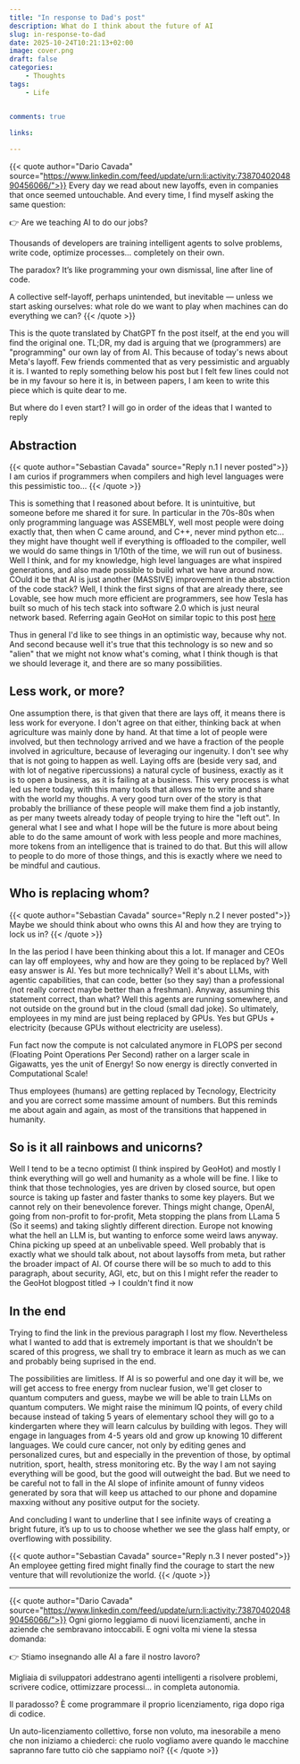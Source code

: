 ```yaml
---
title: "In response to Dad's post"
description: What do I think about the future of AI
slug: in-response-to-dad
date: 2025-10-24T10:21:13+02:00
image: cover.png
draft: false
categories:
    - Thoughts
tags:
    - Life


comments: true

links:
    
---
```


{{< quote author="Dario Cavada" source="https://www.linkedin.com/feed/update/urn:li:activity:7387040204890456066/">}}
Every day we read about new layoffs,
even in companies that once seemed untouchable.
And every time, I find myself asking the same question:

👉 Are we teaching AI to do our jobs?

Thousands of developers are training intelligent agents
to solve problems, write code, optimize processes… completely on their own.

The paradox?
It’s like programming your own dismissal,
line after line of code.

A collective self-layoff,
perhaps unintended, but inevitable — unless we start asking ourselves:
what role do we want to play when machines can do everything we can?
{{< /quote >}}

This is the quote translated by ChatGPT fn the post itself, at the end you will find the original one. TL;DR, my dad is arguing that we (programmers) are "programming" our own lay of from AI. This because of today's news about Meta's layoff. Few friends commented that as very pessimistic and arguably it is. I wanted to reply something below his post but I felt few lines could not be in my favour so here it is, in between papers, I am keen to write this piece which is quite dear to me.

But where do I even start? I will go in order of the ideas that I wanted to reply

## Abstraction

{{< quote author="Sebastian Cavada" source="Reply n.1 I never posted">}}
I am curios if programmers when compilers and high level languages were this pessimistic too...
{{< /quote >}}

This is something that I reasoned about before. It is unintuitive, but someone before me shared it for sure. In particular in the 70s-80s when only programming language was ASSEMBLY, well most people were doing exactly that, then when C came around, and C++, never mind python etc... they might have thought well if everything is offloaded to the compiler, well we would do same things in 1/10th of the time, we will run out of business. Well I think, and for my knowledge, high level languages are what inspired generations, and also made possible to build what we have around now. COuld it be that AI is just another (MASSIVE) improvement in the abstraction of the code stack? Well, I think the first signs of that are already there, see Lovable, see how much more efficient are programmers, see how Tesla has built so much of his tech stack into software 2.0 which is just neural network based. Referring again GeoHot on similar topic to this post [here](https://geohot.github.io/blog/jekyll/update/2025/09/12/ai-coding.html)

Thus in general I'd like to see things in an optimistic way, because why not. And second because well it's true that this technology is so new and so "alien" that we might not know what's coming, what I think though is that we should leverage it, and there are so many possibilities.


## Less work, or more?

One assumption there, is that given that there are lays off, it means there is less work for everyone. I don't agree on that either, thinking back at when agriculture was mainly done by hand. At that time a lot of people were involved, but then technology arrived and we have a fraction of the people involved in agriculture, because of leveraging our ingenuity. I don't see why that is not going to happen as well. Laying offs are (beside very sad, and with lot of negative ripercussions) a natural cycle of business, exactly as it is to open a business, as it is failing at a business. This very process is what led us here today, with this many tools that allows me to write and share with the world my thoughs. A very good turn over of the story is that probably the brilliance of these people will make them find a job instantly, as per many tweets already today of people trying to hire the "left out". In general what I see and what I hope will be the future is more about being able to do the same amount of work with less people and more machines, more tokens from an intelligence that is trained to do that. But this will allow to people to do more of those things, and this is exactly where we need to be mindful and cautious.

## Who is replacing whom?

{{< quote author="Sebastian Cavada" source="Reply n.2 I never posted">}}
Maybe we should think about who owns this AI and how they are trying to lock us in?
{{< /quote >}}

In the las period I have been thinking about this a lot. If manager and CEOs can lay off employees, why and how are they going to be replaced by? Well easy answer is AI. Yes but more technically? Well it's about LLMs, with agentic capabilities, that can code, better (so they say) than a professional (not really correct maybe better than a freshman). Anyway, assuming this statement correct, than what? Well this agents are running somewhere, and not outside on the ground but in the cloud (small dad joke). So ultimately, employees in my mind are just being replaced by GPUs. Yes but GPUs + electricity (because GPUs without electricity are useless). 

Fun fact now the compute is not calculated anymore in FLOPS per second (Floating Point Operations Per Second) rather on a larger scale in Gigawatts, yes the unit of Energy! So now energy is directly converted in Computational Scale!

Thus employees (humans) are getting replaced by Tecnology, Electricity and you are correct some massime amount of numbers. But this reminds me about again and again, as most of the transitions that happened in humanity. 


## So is it all rainbows and unicorns?

Well I tend to be a tecno optimist (I think inspired by GeoHot) and mostly I think everything will go well and humanity as a whole will be fine. I like to think that those technologies, yes are driven by closed source, but open source is taking up faster and faster thanks to some key players. But we cannot rely on their benevolence forever. Things might change, OpenAI, going from non-profit to for-profit, Meta stopping the plans from LLama 5 (So it seems) and taking slightly different direction. Europe not knowing what the hell an LLM is, but wanting to enforce some weird laws anyway. China picking up speed at an unbelivable speed. Well probably that is exactly what we should talk about, not about laysoffs from meta, but rather the broader impact of AI.
Of course there will be so much to add to this paragraph, about security, AGI, etc, but on this I might refer the reader to the GeoHot blogpost titled []() -> I couldn't find it now

## In the end

Trying to find the link in the previous paragraph I lost my flow.
Nevertheless what I wanted to add that is extremely important is that we shouldn't be scared of this progress, we shall try to embrace it learn as much as we can and probably being suprised in the end.

The possibilities are limitless. If AI is so powerful and one day it will be, we will get access to free energy from nuclear fusion, we'll get closer to quantum computers and guess, maybe we will be able to train LLMs on quantum computers. We might raise the minimum IQ points, of every child because instead of taking 5 years of elementary school they will go to a kindergarten where they will learn calculus by building with legos. They will engage in languages from 4-5 years old and grow up knowing 10 different languages. We could cure cancer, not only by editing genes and personalized cures, but and especially in the prevention of those, by optimal nutrition, sport, health, stress monitoring etc.
By the way I am not saying everything will be good, but the good will outweight the bad. But we need to be careful not to fall in the AI slope of infinite amount of funny videos generated by sora that will keep us attached to our phone and dopamine maxxing without any positive output for the society.

And concluding I want to underline that I see infinite ways of creating a bright future, it’s up to us to choose whether we see the glass half empty, or overflowing with possibility.

{{< quote author="Sebastian Cavada" source="Reply n.3 I never posted">}}
An employee getting fired might finally find the courage to start the new venture that will revolutionize the world.
{{< /quote >}}


--- 

{{< quote author="Dario Cavada" source="https://www.linkedin.com/feed/update/urn:li:activity:7387040204890456066/">}}
Ogni giorno leggiamo di nuovi licenziamenti,
anche in aziende che sembravano intoccabili.
E ogni volta mi viene la stessa domanda:

👉 Stiamo insegnando alle AI a fare il nostro lavoro?

Migliaia di sviluppatori addestrano agenti intelligenti
a risolvere problemi, scrivere codice, ottimizzare processi… in completa autonomia.

Il paradosso?
È come programmare il proprio licenziamento,
riga dopo riga di codice.

Un auto-licenziamento collettivo,
forse non voluto, ma inesorabile a meno che non iniziamo a chiederci:
che ruolo vogliamo avere quando le macchine sapranno fare tutto ciò che sappiamo noi?
{{< /quote >}}